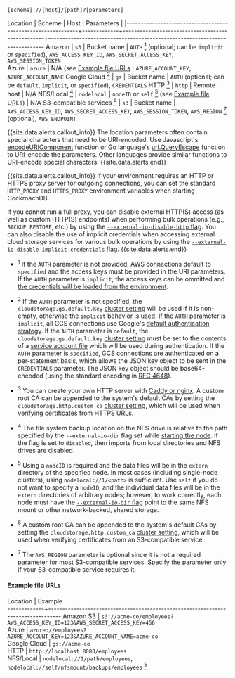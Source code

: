 ~~~
[scheme]://[host]/[path]?[parameters]
~~~

Location                                                    | Scheme      | Host                                             | Parameters                                                                 |
|-------------------------------------------------------------+-------------+--------------------------------------------------+----------------------------------------------------------------------------
Amazon                                                      | `s3`        | Bucket name                                      | `AUTH`&nbsp;[<sup>1</sup>](#considerations) (optional; can be `implicit` or `specified`), `AWS_ACCESS_KEY_ID`, `AWS_SECRET_ACCESS_KEY`, `AWS_SESSION_TOKEN`                               
Azure                                                       | `azure`     | N/A (see [Example file URLs](#example-file-urls) | `AZURE_ACCOUNT_KEY`, `AZURE_ACCOUNT_NAME`
Google Cloud&nbsp;[<sup>2</sup>](#considerations)           | `gs`        | Bucket name                                      | `AUTH` (optional; can be `default`, `implicit`, or `specified`), `CREDENTIALS`
HTTP&nbsp;[<sup>3</sup>](#considerations)                   | `http`      | Remote host                                      | N/A
NFS/Local&nbsp;[<sup>4</sup>](#considerations)              | `nodelocal` | `nodeID` or `self` [<sup>5</sup>](#considerations) (see [Example file URLs](#example-file-urls)) | N/A
S3-compatible services&nbsp;[<sup>6</sup>](#considerations) | `s3`        | Bucket name                                      | `AWS_ACCESS_KEY_ID`, `AWS_SECRET_ACCESS_KEY`, `AWS_SESSION_TOKEN`, `AWS_REGION`&nbsp;[<sup>7</sup>](#considerations) (optional), `AWS_ENDPOINT`

{{site.data.alerts.callout_info}}
The location parameters often contain special characters that need to be URI-encoded. Use Javascript's [encodeURIComponent](https://developer.mozilla.org/en-US/docs/Web/JavaScript/Reference/Global_Objects/encodeURIComponent) function or Go language's [url.QueryEscape](https://golang.org/pkg/net/url/#QueryEscape) function to URI-encode the parameters. Other languages provide similar functions to URI-encode special characters.
{{site.data.alerts.end}}

{{site.data.alerts.callout_info}}
If your environment requires an HTTP or HTTPS proxy server for outgoing connections, you can set the standard `HTTP_PROXY` and `HTTPS_PROXY` environment variables when starting CockroachDB.

 If you cannot run a full proxy, you can disable external HTTP(S) access (as well as custom HTTP(S) endpoints) when performing bulk operations (e.g., `BACKUP`, `RESTORE`, etc.) by using the [`--external-io-disable-http` flag](cockroach-start.html#security). You can also disable the use of implicit credentials when accessing external cloud storage services for various bulk operations by using the [`--external-io-disable-implicit-credentials` flag](cockroach-start.html#security).
{{site.data.alerts.end}}

<a name="considerations"></a>

- <sup>1</sup> If the `AUTH` parameter is not provided, AWS connections default to `specified` and the access keys must be provided in the URI parameters. If the `AUTH` parameter is `implicit`, the access keys can be ommitted and [the credentials will be loaded from the environment](https://docs.aws.amazon.com/sdk-for-go/api/aws/session/).

- <sup>2</sup> If the `AUTH` parameter is not specified, the `cloudstorage.gs.default.key` [cluster setting](cluster-settings.html) will be used if it is non-empty, otherwise the `implicit` behavior is used. If the `AUTH` parameter is `implicit`, all GCS connections use Google's [default authentication strategy](https://cloud.google.com/docs/authentication/production#providing_credentials_to_your_application). If the `AUTH` parameter is `default`, the `cloudstorage.gs.default.key` [cluster setting](cluster-settings.html) must be set to the contents of a [service account file](https://cloud.google.com/docs/authentication/production#obtaining_and_providing_service_account_credentials_manually) which will be used during authentication.  If the `AUTH` parameter is `specified`, GCS connections are authenticated on a per-statement basis, which allows the JSON key object to be sent in the `CREDENTIALS` parameter. The JSON key object should be base64-encoded (using the standard encoding in [RFC 4648](https://tools.ietf.org/html/rfc4648)).

- <sup>3</sup> You can create your own HTTP server with [Caddy or nginx](create-a-file-server.html). A custom root CA can be appended to the system's default CAs by setting the `cloudstorage.http.custom_ca` [cluster setting](cluster-settings.html), which will be used when verifying certificates from HTTPS URLs.

- <sup>4</sup> The file system backup location on the NFS drive is relative to the path specified by the `--external-io-dir` flag set while [starting the node](cockroach-start.html). If the flag is set to `disabled`, then imports from local directories and NFS drives are disabled.

- <sup>5</sup>   Using a `nodeID` is required and the data files will be in the `extern` directory of the specified node. In most cases (including single-node clusters), using `nodelocal://1/<path>` is sufficient. Use `self` if you do not want to specify a `nodeID`, and the individual data files will be in the `extern` directories of arbitrary nodes; however, to work correctly, each node must have the [`--external-io-dir` flag](cockroach-start.html#general) point to the same NFS mount or other network-backed, shared storage.

- <sup>6</sup> A custom root CA can be appended to the system's default CAs by setting the `cloudstorage.http.custom_ca` [cluster setting](cluster-settings.html), which will be used when verifying certificates from an S3-compatible service.

- <sup>7</sup> The `AWS_REGION` parameter is optional since it is not a required parameter for most S3-compatible services. Specify the parameter only if your S3-compatible service requires it.

#### Example file URLs

Location     | Example                                                                          
-------------+----------------------------------------------------------------------------------
Amazon S3    | `s3://acme-co/employees?AWS_ACCESS_KEY_ID=123&AWS_SECRET_ACCESS_KEY=456`     
Azure        | `azure://employees?AZURE_ACCOUNT_KEY=123&AZURE_ACCOUNT_NAME=acme-co`         
Google Cloud | `gs://acme-co`                                                     
HTTP         | `http://localhost:8080/employees`                                            
NFS/Local    | `nodelocal://1/path/employees`, `nodelocal://self/nfsmount/backups/employees`&nbsp;[<sup>5</sup>](#considerations)
